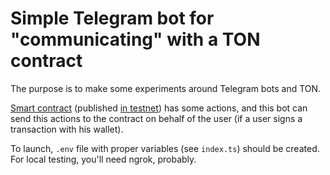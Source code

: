 # Simple Telegram bot for "communicating" with a TON contract

The purpose is to make some experiments around Telegram bots and TON.

[Smart contract](https://github.com/unserialize/my_blackhole_contract)
(published [in testnet](https://testnet.tonscan.org/address/EQD4Nu_attpQdAHKaSOKSUwAfpJUrXIstF5yGqZvYr-RJT6e))
has some actions, and this bot can send this actions to the contract
on behalf of the user (if a user signs a transaction with his wallet).

To launch, `.env` file with proper variables (see `index.ts`) should be created.
For local testing, you'll need ngrok, probably.
